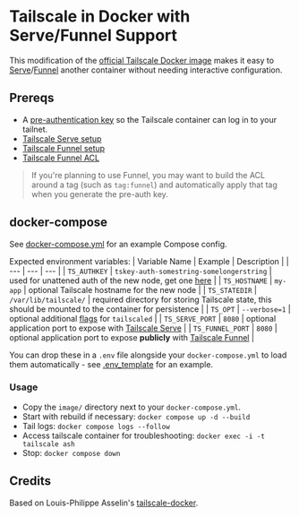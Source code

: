 # Tailscale in Docker with Serve/Funnel Support

This modification of the [official Tailscale Docker image](https://github.com/tailscale/tailscale/pkgs/container/tailscale) makes it easy to [Serve](https://tailscale.com/kb/1312/serve)/[Funnel](https://tailscale.com/kb/1223/funnel) another container without needing interactive configuration.

## Prereqs
- A [pre-authentication key](https://tailscale.com/kb/1085/auth-keys) so the Tailscale container can log in to your tailnet.
- [Tailscale Serve setup](https://tailscale.com/kb/1312/serve#setup)
- [Tailscale Funnel setup](https://tailscale.com/kb/1223/funnel#setup)
- [Tailscale Funnel ACL](https://tailscale.com/kb/1223/funnel#tailnet-policy-file-requirement)

> If you're planning to use Funnel, you may want to build the ACL around a tag (such as `tag:funnel`) and automatically apply that tag when you generate the pre-auth key.

## docker-compose

See [docker-compose.yml](/docker-compose-example/docker-compose.yml) for an example Compose config.

Expected environment variables:
| Variable Name | Example | Description |
| --- | --- | --- |
| `TS_AUTHKEY` | `tskey-auth-somestring-somelongerstring` | used for unattened auth of the new node, get one [here](https://login.tailscale.com/admin/settings/keys) |
| `TS_HOSTNAME` | `my-app` | optional Tailscale hostname for the new node |
| `TS_STATEDIR` | `/var/lib/tailscale/` | required directory for storing Tailscale state, this should be mounted to the container for persistence |
| `TS_OPT` | `--verbose=1` | optional additional [flags](https://tailscale.com/kb/1278/tailscaled#flags-to-tailscaled) for `tailscaled` |
| `TS_SERVE_PORT` | `8080` | optional application port to expose with [Tailscale Serve](https://tailscale.com/kb/1312/serve) |
| `TS_FUNNEL_PORT` | `8080` | optional application port to expose **publicly** with [Tailscale Funnel](https://tailscale.com/kb/1223/funnel) |

You can drop these in a `.env` file alongside your `docker-compose.yml` to load them automatically - see [.env_template](/docker-compose-example/env_template) for an example.

### Usage
- Copy the `image/` directory next to your `docker-compose.yml`.
- Start with rebuild if necessary:
`docker compose up -d --build`
- Tail logs:
`docker compose logs --follow`
- Access tailscale container for troubleshooting:
`docker exec -i -t tailscale ash`
- Stop:
`docker compose down`

## Credits
Based on Louis-Philippe Asselin's [tailscale-docker](https://github.com/lpasselin/tailscale-docker).